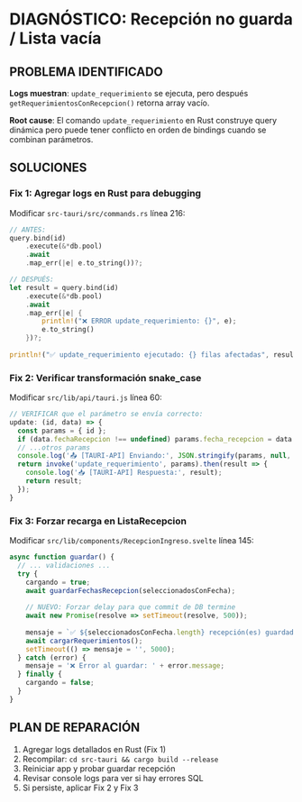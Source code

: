 # DIAGNÓSTICO: Recepción no guarda / Lista vacía

## PROBLEMA IDENTIFICADO

**Logs muestran**: `update_requerimiento` se ejecuta, pero después `getRequerimientosConRecepcion()` retorna array vacío.

**Root cause**: El comando `update_requerimiento` en Rust construye query dinámica pero puede tener conflicto en orden de bindings cuando se combinan parámetros.

## SOLUCIONES

### Fix 1: Agregar logs en Rust para debugging

Modificar `src-tauri/src/commands.rs` línea 216:

```rust
// ANTES:
query.bind(id)
    .execute(&*db.pool)
    .await
    .map_err(|e| e.to_string())?;

// DESPUÉS:  
let result = query.bind(id)
    .execute(&*db.pool)
    .await
    .map_err(|e| {
        println!("❌ ERROR update_requerimiento: {}", e);
        e.to_string()
    })?;
    
println!("✅ update_requerimiento ejecutado: {} filas afectadas", result.rows_affected());
```

### Fix 2: Verificar transformación snake_case

Modificar `src/lib/api/tauri.js` línea 60:

```javascript
// VERIFICAR que el parámetro se envía correcto:
update: (id, data) => {
  const params = { id };
  if (data.fechaRecepcion !== undefined) params.fecha_recepcion = data.fechaRecepcion;
  // ...otros params
  console.log('📤 [TAURI-API] Enviando:', JSON.stringify(params, null, 2));
  return invoke('update_requerimiento', params).then(result => {
    console.log('📥 [TAURI-API] Respuesta:', result);
    return result;
  });
}
```

### Fix 3: Forzar recarga en ListaRecepcion

Modificar `src/lib/components/RecepcionIngreso.svelte` línea 145:

```javascript
async function guardar() {
  // ... validaciones ...
  try {
    cargando = true;
    await guardarFechasRecepcion(seleccionadosConFecha);
    
    // NUEVO: Forzar delay para que commit de DB termine
    await new Promise(resolve => setTimeout(resolve, 500));
    
    mensaje = `✅ ${seleccionadosConFecha.length} recepción(es) guardada(s)`;
    await cargarRequerimientos();
    setTimeout(() => mensaje = '', 5000);
  } catch (error) {
    mensaje = '❌ Error al guardar: ' + error.message;
  } finally {
    cargando = false;
  }
}
```

## PLAN DE REPARACIÓN

1. Agregar logs detallados en Rust (Fix 1)
2. Recompilar: `cd src-tauri && cargo build --release`
3. Reiniciar app y probar guardar recepción
4. Revisar console logs para ver si hay errores SQL
5. Si persiste, aplicar Fix 2 y Fix 3
